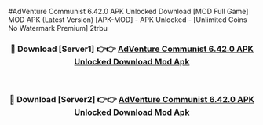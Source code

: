 #AdVenture Communist 6.42.0 APK Unlocked Download [MOD Full Game] MOD APK (Latest Version) [APK-MOD] - APK Unlocked - [Unlimited Coins No Watermark Premium] 2trbu



<div align="center">

<h3>🔴 Download [Server1] 👉👉 <a href="https://momento.my/?title=AdVenture_Communist_6.42.0_APK_Unlocked_Download">AdVenture Communist 6.42.0 APK Unlocked Download Mod Apk</a></h3><br>

<h3>🔴 Download [Server2] 👉👉 <a href="https://momento.my/?title=AdVenture_Communist_6.42.0_APK_Unlocked_Download">AdVenture Communist 6.42.0 APK Unlocked Download Mod Apk</a></h3>
</div>
